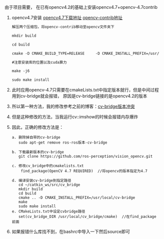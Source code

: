 由于项目需要， 在已有opencv4.2的基础上安装opencv4.7+opencv-4.7contrib

1. opencv4.7安装
   [opencv4.7下载地址](https://opencv.org/releases/)               [opencv-contrib地址](https://github.com/opencv/opencv_contrib/tags)

   ```xml
   解压两个压缩包，将opencv-contrib移动至opencv文件夹下

   mkdir build

   cd build

   cmake -D CMAKE_BUILD_TYPE=RELEASE     -D CMAKE_INSTALL_PREFIX=/usr/local/opencv-4.7     -D INSTALL_PYTHON_EXAMPLES=ON     -D INSTALL_C_EXAMPLES=ON     -D OPENCV_EXTRA_MODULES_PATH=/home/opencv-4.7.0/opencv_contrib-4.7.0/modules     -D PYTHON3_EXECUTABLE=/usr/bin/python3     -D PYTHON_EXECUTABLE=/usr/bin/python     -D WITH_TBB=ON     -D WITH_V4L=ON     -D WITH_QT=ON     -D WITH_GTK=ON     -D WITH_VTK=ON     -D WITH_OPENGL=ON     -D WITH_OPENMP=ON    -D BUILD_EXAMPLES=ON     -D CUDA_TOOLKIT_ROOT_DIR=/usr/local/cuda     -D WITH_CUDA=ON     -D WITH_CUDNN=ON     -D ENABLE_FAST_MATH=ON     -D CUDA_FAST_MATH=1     -D WITH_NVCUVID=ON     -D WITH_CUBLAS=1     -D ENABLE_PRECOMPILED_HEADERS=OFF    -D INSTALL_PYTHON_EXAMPLES=ON     -D OPENCV_GENERATE_PKGCONFIG=ON     -D OPENCV_ENABLE_NONFREE=ON     -D WITH_GSTREAMER=ON     -D WITH_LZ4=ON     -D PYTHON_DEFAULT_EXECUTABLE=$(which python3)     -D CUDA_nppicom_LIBRARY=stdc++     -D CUDA_ARCH_BIN="8.6"  ..

   #注意安装库的位置以及cuda算力

   make -j6

   sudo make install
   ```
2. 此时应用opencv-4.7只需要在cmakeLists.txt中指定版本就行，但是中间过程用到cv-bridge就会报错， 原因是cv-bridge链接的是opencv4.2的版本
3. 所以第一种方法，我的修改参考之前的博客：[cv-bridge版本冲突](https://blog.csdn.net/weixin_45377028/article/details/109544793)
4. 但是这种修改的方法，当我运行cv::imshow的时候会报错内存爆炸
5. 因此，正确的修改方法是：

   ```
   a. 删除掉自带的cv-bridge
      sudo apt-get remove ros-ros版本-cv-bridge

   b. 下载最新版本的cv-bridge
      git clone https://github.com/ros-perception/vision_opencv.git

   c. 修改cv_bridge中的cmakelists.txt
       find_package(OpenCV 4.7 REQUIRED)  //将opencv的版本指定为4.7

   d. 编译安装cv-bridge到指定路径
      cd ~/catkin_ws/src/cv_bridge
      mkdir build
      cd build
      cmake .. -D CMAKE_INSTALL_PREFIX=/usr/local/cv-bridge
      make
      sudo make install
   e. CMakeLists.txt中设定cvbridge路径
      set(cv_bridge_DIR /usr/local/cv_bridge/cmake)  //在find_package前面
   ```
6. 如果报错什么库找不到，在bashrc中导入一下然后source即可
